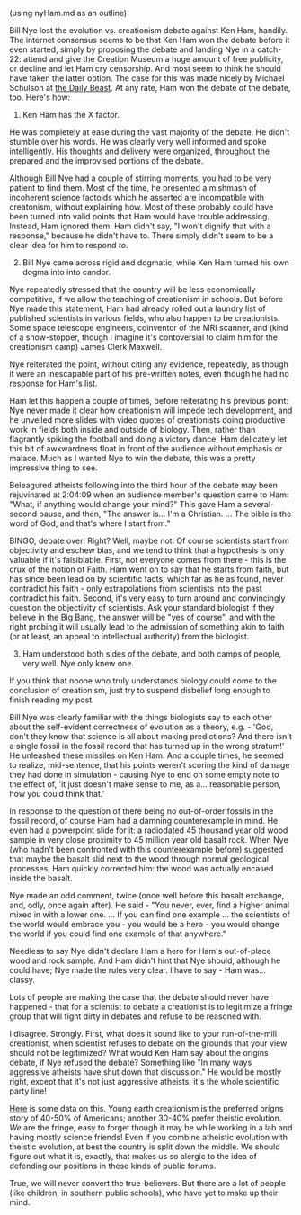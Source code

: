 (using nyHam.md as an outline)

Bill Nye lost the evolution vs. creationism debate against Ken Ham, handily.  The internet consensus seems to be that Ken Ham won the debate before it even started, simply by proposing the debate and landing Nye in a catch-22: attend and give the Creation Museum a huge amount of free publicity, or decline and let Ham cry censorship.  And most seem to think he should have taken the latter option.  The case for this was made nicely by Michael Schulson at [the Daily Beast](http://www.thedailybeast.com/articles/2014/02/05/the-bill-nye-ken-ham-debate-was-a-nightmare-for-science.html).  At any rate, Ham won the debate *at* the debate, too.  Here's how:

  1. Ken Ham has the X factor.

He was completely at ease during the vast majority of the debate.  He didn't stumble over his words.  He was clearly very well informed and spoke intelligently.  His thoughts and delivery were organized, throughout the prepared and the improvised portions of the debate.

Although Bill Nye had a couple of stirring moments, you had to be very patient to find them.  Most of the time, he presented a mishmash of incoherent science factoids which he asserted are incompatible with creatonism, without explaining how.  Most of these probably could have been turned into valid points that Ham would have trouble addressing.  Instead, Ham ignored them.  Ham didn't say, "I won't dignify that with a response," because he didn't have to.  There simply didn't seem to be a clear idea for him to respond *to*.

 2. Bill Nye came across rigid and dogmatic, while Ken Ham turned his own dogma into into candor.

Nye repeatedly stressed that the country will be less economically competitive, if we allow the teaching of creationism in schools.  But before Nye made this statement, Ham had already rolled out a laundry list of published scientists in various fields, who also happen to be creationists.  Some space telescope engineers, coinventor of the MRI scanner, and (kind of a show-stopper, though I imagine it's contoversial to claim him for the creationism camp) James Clerk Maxwell.

Nye reiterated the point, without citing any evidence, repeatedly, as though it were an inescapable part of his pre-written notes, even though he had no response for Ham's list.

Ham let this happen a couple of times, before reiterating his previous point: Nye never made it clear how creationism will impede tech development, and he unveiled more slides with video quotes of creationists doing productive work in fields both inside and outside of biology.  Then, rather than flagrantly spiking the football and doing a victory dance, Ham delicately let this bit of awkwardness float in front of the audience without emphasis or malace. Much as I wanted Nye to win the debate, this was a pretty impressive thing to see.

Beleagured atheists following into the third hour of the debate may been rejuvinated at 2:04:09 when an audience member's question came to Ham: "What, if anything would change your mind?" This gave Ham a several-second pause, and then, "The answer is... I'm a Christian. ... The bible is the word of God, and that's where I start from."

BINGO, debate over!  Right?  Well, maybe not.  Of course scientists start from objectivity and eschew bias, and we tend to think that a hypothesis is only valuable if it's falsibiable.  First, not everyone comes from there - this is the crux of the notion of Faith.  Ham went on to say that he starts from faith, but has since been lead on by scientific facts, which far as he as found, never contradict his faith - only extrapolations from scientists into the past contradict his faith.  Second, it's very easy to turn around and convincingly question the objectivity of scientists.  Ask your standard biologist if they believe in the Big Bang, the answer will be "yes of course", and with the right probing it will usually lead to the admission of something akin to faith (or at least, an appeal to intellectual authority) from the biologist.

 3. Ham understood both sides of the debate, and both camps of people, very well. Nye only knew one.

If you think that noone who truly understands biology could come to the conclusion of creationism, just try to suspend disbelief long enough to finish reading my post.

Bill Nye was clearly familiar with the things biologists say to each other about the self-evident correctness of evolution as a theory,  e.g. - 'God, don't they know that science is all about making predictions?  And there isn't a single fossil in the fossil record that has turned up in the wrong stratum!'  He unleashed these missiles on Ken Ham. And a couple times, he seemed to realize, mid-sentence, that his points weren't scoring the kind of damage they had done in simulation - causing Nye to end on some empty note to the effect of, 'it just doesn't make sense to me, as a... reasonable person, how you could think that.'

In response to the question of there being no out-of-order fossils in the fossil record, of course Ham had a damning counterexample in mind.  He even had a powerpoint slide for it: a radiodated 45 thousand year old wood sample in very close proximity to 45 million year old basalt rock.  When Nye (who hadn't been confronted with this counterexample before) suggested that maybe the basalt slid next to the wood through normal geological processes, Ham quickly corrected him: the wood was actually encased inside the basalt.

Nye made an odd comment, twice (once well before this basalt exchange, and, odly, once again after).  He said - "You never, ever, find a higher animal mixed in with a lower one. ... If you can find one example ... the scientists of the world would embrace you - you would be a hero - you would change the world if you could find one example of that anywhere."

Needless to say Nye didn't declare Ham a hero for Ham's out-of-place wood and rock sample.  And Ham didn't hint that Nye should, although he could have; Nye made the rules very clear.  I have to say - Ham was... classy.


Lots of people are making the case that the debate should never have happened - that for a scientist to debate a creationist is to legitimize a fringe group that will fight dirty in debates and refuse to be reasoned with.

I disagree. Strongly.  First, what does it sound like to your run-of-the-mill creationist, when scientist refuses to debate on the grounds that your view should not be legitimized? What would Ken Ham say about the origins debate, if Nye refused the debate?  Something like "In many ways aggressive atheists have shut down that discussion."  He would be mostly right, except that it's not just aggressive atheists, it's the whole scientific party line!

[Here](http://www.huffingtonpost.com/2012/06/05/americans-believe-in-creationism_n_1571127.html) is some data on this.  Young earth creationism is the preferred origns story of 40-50% of Americans; another 30-40% prefer theistic evolution.  *We* are the fringe, easy to forget though it may be while working in a lab and having mostly science friends!  Even if you combine atheistic evolution with theistic evolution, at best the country is split down the middle.  We should figure out what it is, exactly, that makes us so alergic to the idea of defending our positions in these kinds of public forums.

True, we will never convert the true-believers.  But there are a lot of people (like children, in southern public schools), who have yet to make up their mind.